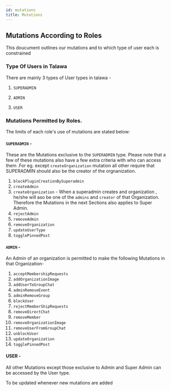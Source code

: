 ```yaml
---
id: mutations
title: Mutations
---
```


## Mutations According to Roles
This doucument outlines our mutations and to which type of user each is constrained
### Type Of Users in Talawa 

There are mainly 3 types of User types in talawa -

1. `SUPERADMIN`

2. `ADMIN`

3. `USER`

### Mutations Permitted by Roles.
The limits of each role's use of mutations are stated below:
#### `SUPERADMIN` -

These are the Mutations exclusive to the `SUPERADMIN` type. Please note that a few of these mutations also have a few extra criteria with who can access them .For eg. except `createOrganization` mutation all other require that SUPERADMIN should also be the creator of the orgnanization.

1. `blockPluginCreationBySuperadmin`
2. `createAdmin`
3. `createOrganization` - When a superadmin creates and organization , he/she will aso be one of the `admins` and `creator` of that Organization. Therefore the Mutations in the next Sections also applies to Super Admin.  
4. `rejectAdmin`
5. `removeAdmin`
6. `removeOrganization`
7. `updateUserType`
8. `togglePinnedPost`

#### `ADMIN` -

An Admin of an organization is permitted to make the following Mutations in that Organization-

1. `acceptMembershipRequests`
2. `addOrganizationImage`
3. `addUserToGroupChat`
4. `adminRemoveEvent`
5. `adminRemoveGroup`
6. `blockUser`
7. `rejectMemberShipRequests`
8. `removeDirectChat`
9.  `removeMember`
10. `removeOrganizationImage`
11. `removeUserFromGroupChat`
12. `unblockUser`
13. `updateOrganization`
14. `togglePinnedPost`

#### USER -

All other Mutations except those exclusive to Admin and Super Admin can be accessed by the User type.

To be updated whenever new mutations are added